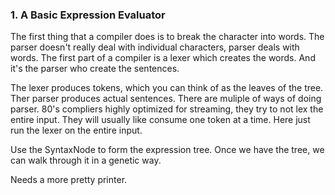 ### 1. A Basic Expression Evaluator
The first thing that a compiler does is to break the character into words.  The parser doesn't really deal with individual characters, parser deals with words.  The first part of a compiler is a lexer which creates the words.  And it's the parser who create the sentences.

The lexer produces tokens, which you can think of as the leaves of the tree.  Ther parser produces actual sentences.  There are muliple of ways of doing parser.  80's compliers highly optimized for streaming, they try to not lex the entire input.  They will usually like consume one token at a time.  Here just run the lexer on the entire input.

Use the SyntaxNode to form the expression tree.  Once we have the tree, we can walk through it in a genetic way.

Needs a more pretty printer.